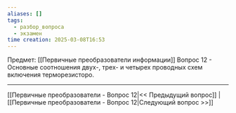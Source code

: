 ```yaml
---
aliases: []
tags:
  - разбор_вопроса
  - экзамен
time creation: 2025-03-08T16:53
---
```

Предмет: [[Первичные преобразователи информации]]
Вопрос 12 - Основные соотношения двух-, трех- и четырех проводных схем включения терморезисторо.



---
[[Первичные преобразователи - Вопрос 12|<< Предыдущий вопрос]] | [[Первичные преобразователи - Вопрос 12|Следующий вопрос >>]]